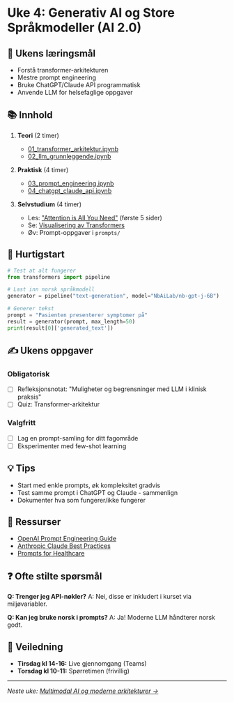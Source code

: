 # Uke 4: Generativ AI og Store Språkmodeller (AI 2.0)

## 🎯 Ukens læringsmål

- Forstå transformer-arkitekturen
- Mestre prompt engineering
- Bruke ChatGPT/Claude API programmatisk
- Anvende LLM for helsefaglige oppgaver

## 📚 Innhold

1. **Teori** (2 timer)
   - [01_transformer_arkitektur.ipynb](01_transformer_arkitektur.ipynb)
   - [02_llm_grunnleggende.ipynb](02_llm_grunnleggende.ipynb)

2. **Praktisk** (4 timer)
   - [03_prompt_engineering.ipynb](03_prompt_engineering.ipynb)
   - [04_chatgpt_claude_api.ipynb](04_chatgpt_claude_api.ipynb)

3. **Selvstudium** (4 timer)
   - Les: ["Attention is All You Need"](https://arxiv.org/abs/1706.03762) (første 5 sider)
   - Se: [Visualisering av Transformers](https://www.youtube.com/watch?v=...)
   - Øv: Prompt-oppgaver i `prompts/`

## 🏃 Hurtigstart

```python
# Test at alt fungerer
from transformers import pipeline

# Last inn norsk språkmodell
generator = pipeline("text-generation", model="NbAiLab/nb-gpt-j-6B")

# Generer tekst
prompt = "Pasienten presenterer symptomer på"
result = generator(prompt, max_length=50)
print(result[0]['generated_text'])
```

## ✍️ Ukens oppgaver

### Obligatorisk
- [ ] Refleksjonsnotat: "Muligheter og begrensninger med LLM i klinisk praksis"
- [ ] Quiz: Transformer-arkitektur

### Valgfritt
- [ ] Lag en prompt-samling for ditt fagområde
- [ ] Eksperimenter med few-shot learning

## 💡 Tips

- Start med enkle prompts, øk kompleksitet gradvis
- Test samme prompt i ChatGPT og Claude - sammenlign
- Dokumenter hva som fungerer/ikke fungerer

## 🔗 Ressurser

- [OpenAI Prompt Engineering Guide](https://platform.openai.com/docs/guides/prompt-engineering)
- [Anthropic Claude Best Practices](https://docs.anthropic.com/claude/docs)
- [Prompts for Healthcare](prompts/)

## ❓ Ofte stilte spørsmål

**Q: Trenger jeg API-nøkler?**
A: Nei, disse er inkludert i kurset via miljøvariabler.

**Q: Kan jeg bruke norsk i prompts?**
A: Ja! Moderne LLM håndterer norsk godt.

## 📅 Veiledning

- **Tirsdag kl 14-16:** Live gjennomgang (Teams)
- **Torsdag kl 10-11:** Spørretimen (frivillig)

---

*Neste uke: [Multimodal AI og moderne arkitekturer →](../uke05-multimodal-ai/)*
